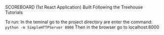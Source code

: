 SCOREBOARD (1st React Application)
Built Following the Treehouse Tutorials

To run:
In the teminal go to the project directory are enter the command:
`python -m SimpleHTTPServer 8000`
Then in the browser go to localhost:8000
